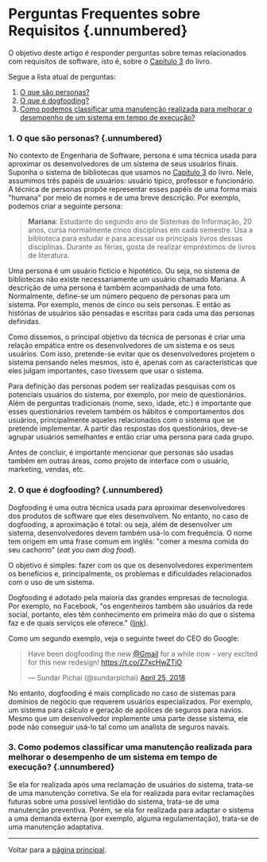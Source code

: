 # Perguntas Frequentes sobre Requisitos {.unnumbered}

O objetivo deste artigo é responder perguntas sobre temas relacionados 
com requisitos de software, isto é, sobre o 
[Capítulo 3](../cap3.html) do livro. 

Segue a lista atual de perguntas:

1. [O que são personas?](#o-que-s%C3%A3o-personas)
2. [O que é dogfooding?](#o-que-%C3%A9-dogfooding)
3. [Como podemos classificar uma manutenção realizada para melhorar o desempenho de um sistema em tempo de execução?](#como-podemos-classificar-uma-manuten%C3%A7%C3%A3o-realizada-para-melhorar-o-desempenho-de-um-sistema-em-tempo-de-execu%C3%A7%C3%A3o)

### 1. O que são personas? {.unnumbered}

No contexto de Engenharia de Software, persona é uma técnica usada para 
aproximar os desenvolvedores de um sistema de seus usuários finais. 
Suponha o sistema de bibliotecas que usamos no 
[Capítulo 3](../cap3.html#exemplo-sistema-de-controle-de-bibliotecas) do livro. 
Nele, assumimos três papéis de usuários: usuário típico, professor e 
funcionário. A técnica de personas propõe representar esses papéis 
de uma forma mais "humana" por meio de nomes e de uma breve descrição. 
Por exemplo, podemos criar a seguinte persona:

> **Mariana**: Estudante do segundo ano de Sistemas de Informação, 20 anos, cursa normalmente cinco disciplinas em cada semestre. Usa a biblioteca para estudar e para acessar os principais livros 
dessas disciplinas.  Durante as férias, gosta de realizar empréstimos de livros de literatura.

Uma persona é um usuário fictício e hipotético. Ou seja, no sistema 
de bibliotecas não existe necessariamente um usuário chamado Mariana.
A descrição de uma persona é também acompanhada de uma foto.
Normalmente, define-se um número pequeno de personas para um sistema. 
Por exemplo, menos de cinco ou seis personas. E então as histórias de 
usuários são pensadas e escritas para cada uma das personas definidas.

Como dissemos, o principal objetivo da técnica de personas é criar uma
relação empática entre os desenvolvedores de um sistema e os seus 
usuários. Com isso, pretende-se evitar que os desenvolvedores projetem
o sistema pensando neles mesmos, isto é, apenas com as características 
que eles julgam importantes, caso tivessem que usar o sistema. 

Para definição das personas podem ser realizadas pesquisas
com os potenciais usuários do sistema, por exemplo, por meio de questionários.
Além de perguntas tradicionais (nome, sexo, idade, etc.) é importante que esses
questionários revelem também os hábitos e comportamentos dos usuários,
principalmente aqueles relacionados com o sistema que se pretende
implementar. A partir das respostas dos questionários, deve-se agrupar 
usuários semelhantes e então criar uma persona para cada grupo.

Antes de concluir, é importante mencionar que personas são usadas
também em outras áreas, como projeto de interface
com o usuário, marketing, vendas, etc.


### 2. O que é dogfooding? {.unnumbered}

Dogfooding é uma outra técnica usada para aproximar desenvolvedores dos 
produtos de software que eles desenvolvem. No entanto, no caso de 
dogfooding, a aproximação é total: ou seja, além de desenvolver um sistema, 
desenvolvedores devem também usá-lo com frequência. O nome tem origem em uma 
frase comum em inglês: "comer a mesma comida do seu cachorro"  (*eat you own dog food*).

O objetivo é simples: fazer com os que os desenvolvedores experimentem os 
benefícios e, principalmente, os problemas e dificuldades relacionados com 
o uso de um sistema. 

Dogfooding é adotado pela maioria das grandes empresas de tecnologia. 
Por exemplo, no Facebook, "os engenheiros também são usuários da rede social, 
portanto, eles têm conhecimento em primeira mão do que o sistema faz e de 
quais serviços ele oferece." 
([link](https://research.fb.com/wp-content/uploads/2016/11/development-and-deployment-at-facebook.pdf)). 

Como um segundo exemplo, veja o seguinte tweet do CEO do Google:

<blockquote class="twitter-tweet"><p lang="en" dir="ltr">Have been dogfooding the new <a href="https://twitter.com/gmail?ref_src=twsrc%5Etfw">@Gmail</a> for a while now - very excited for this new redesign! <a href="https://t.co/Z7xcHwZTjO">https://t.co/Z7xcHwZTjO</a></p>&mdash; Sundar Pichai (@sundarpichai) <a href="https://twitter.com/sundarpichai/status/989236143613820928?ref_src=twsrc%5Etfw">April 25, 2018</a></blockquote> <script async src="https://platform.twitter.com/widgets.js" charset="utf-8"></script>

No entanto, dogfooding é mais complicado no caso de sistemas para domínios de 
negócio que requerem usuários especializados. Por exemplo, um 
sistema para cálculo e geração de apólices de seguros para navios. Mesmo que um 
desenvolvedor implemente uma parte desse sistema, ele pode não conseguir usá-lo 
tal como um analista de seguros navais.

### 3. Como podemos classificar uma manutenção realizada para melhorar o desempenho de um sistema em tempo de execução? {.unnumbered}

Se ela for realizada após uma reclamação de usuários do sistema, trata-se de 
uma manutenção corretiva. Se ela for realizada para evitar reclamações futuras 
sobre uma possível lentidão do sistema, trata-se de uma manutenção preventiva.
Porém, se ela for realizada para adaptar o sistema a uma demanda externa 
(por exemplo, alguma regulamentação), trata-se de uma manutenção adaptativa.

* * * 

Voltar para a [página principal](../index.html).
